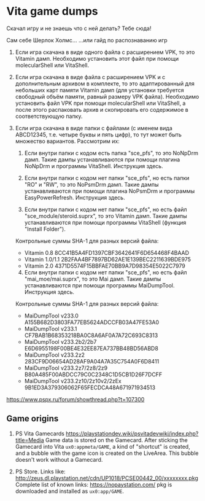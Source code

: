 # Vita game dumps

Скачал игру и не знаешь что с ней делать? Тебе сюда!

Сам себе Шерлок Холмс...
...или гайд по распознаванию игр

1. Если игра скачана в виде одного файла с расширением VPK, то это Vitamin дамп. Необходимо установить этот файл при помощи molecularShell или VitaShell.

2. Если игра скачана в виде файла с расширением VPK и с дополнительным архивом в комплекте, то это адаптированный для небольших карт памяти Vitamin дамп (для установки требуется свободный объём памяти, равный размеру VPK файла). Необходимо установить файл VPK при помощи molecularShell или VitaShell, а после этого распаковать архив и скопировать его содержимое в соответствующую папку.

3. Если игра скачана в виде папки с файлами (с именем вида ABCD12345, т.е. четыре буквы и пять цифр), то тут может быть множество вариантов. Рассмотрим их:
	1. Если внутри папки с кодом есть папка "sce_pfs", то это NoNpDrm дамп. Такие дампы устанавливаются при помощи плагина NoNpDrm и программы VitaShell. Инструкция здесь.

	2. Если внутри папки с кодом нет папки "sce_pfs", но есть папки "RO" и "RW", то это NoPsmDrm дамп. Такие дампы устанавливаются при помощи плагина NoPsmDrm и программы EasyPowerRefresh. Инструкция здесь.

	3. Если внутри папки с кодом нет папки "sce_pfs", но есть файл "sce_module/steroid.suprx", то это Vitamin дамп. Такие дампы устанавливаются при помощи программы VitaShell (функция "Install Folder").

	Контрольные суммы SHA-1 для разных версий файла:
	- Vitamin	0.8	8CC41B5A4FD1397CBF3642641F6D654468F4BAAD
	- Vitamin	1.0/1.1	2B2FAA4BF7897BD62AE1E139BEC2211639BDE975
	- Vitamin	2.0	4371D5574F15BBFAE70BB9A7D98354E5022C7979

	4. Если внутри папки с кодом нет папки "sce_pfs", но есть файл "mai_moe/mai.suprx", то это Mai дамп. Такие дампы устанавливаются при помощи программы MaiDumpTool. Инструкция здесь.

	Контрольные суммы SHA-1 для разных версий файла:
	- MaiDumpTool	v233.0	A155B682D3803FA77EB5624ADCCFB03A47FE53A0
	- MaiDumpTool	v233.1	CF7BAB1B68353218BA0C8A6AF0A7A72C693C8313
	- MaiDumpTool	v233.2b2/2b7	E6D6955198F00BE4E32EE87EA737BB48BD56ABD8
	- MaiDumpTool	v233.2z2	283CF9D06654AD28AF9A04A7A35C754A0F6D8411
	- MaiDumpTool	v233.2z7/2z8/2z9	B80A485F00ABDCC79C0C2348C1D5CB1D26F7DCFF
	- MaiDumpTool	v233.2z10/2z10v2/2zEx	9B1ED3A379306062F65FECDCA48A671971934513

https://www.pspx.ru/forum/showthread.php?t=107300

## Game origins

1. PS Vita Gamecards
https://playstationdev.wiki/psvitadevwiki/index.php?title=Media
Game data is stored on the Gamecard. After sticking the Gamecard into Vita `ux0:appmeta/GAME`, a kind of "shortcut" is created, and a bubble with the game icon is created on the LiveArea. This bubble doesn't work without a Gamecard. 

2. PS Store. Links like: http://zeus.dl.playstation.net/cdn/UP1018/PCSE00442_00/xxxxxxxx.pkg
Complete list of known links: https://nopaystation.com/
pkg is downloaded and installed as `ux0:app/GAME`.
